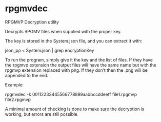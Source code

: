 # rpgmvdec
RPGMVP Decryption utility

Decrypts RPGMV files when supplied with the proper key.  

The key is stored in the System.json file, and you can extract it with:

json_pp < System.json | grep encryptionKey

To run the program, simply give it the key and the list of files.  If they have the rpgmvp extension the output files will have
the same name but with the rpgmvp extension replaced with png.  If they don't then the .png will be appended to the end.

Example:

rpgmvdec -k 00112233445566778899aabbccddeeff file1.rpgmvp file2.rpgmvp

A minimal amount of checking is done to make sure the decryption is working, but errors are still possible.
